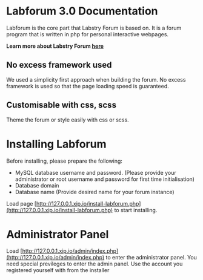 # Labforum 3.0 Documentation
Labforum is the core part that Labstry Forum is based on. It is a forum program that is written in php for personal interactive webpages.

**Learn more about Labstry Forum [here](https://www.labstry.com/forum)**

## No excess framework used
We used a simplicity first approach when building the forum. No excess framework is used so that the page loading speed is guaranteed.

## Customisable with css, scss
Theme the forum or style easily with css or scss.


# Installing Labforum
Before installing, please prepare the following: 
* MySQL database username and password.  (Please provide your administrator or root username and password for first time initialisation)
* Database domain
* Database name (Provide desired name for your forum instance)

Load page [http://127.0.0.1.xip.io/install-labforum.php](http://127.0.0.1.xip.io/install-labforum.php) to start installing. 

# Administrator Panel
Load [http://127.0.0.1.xip.io/admin/index.php](http://127.0.0.1.xip.io/admin/index.php) to enter the administrator panel. You need special previleges to enter the admin panel. Use the account you registered yourself with from the installer
